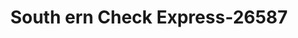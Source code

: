 ---
f_zip-code: 38004
f_state-code: TN
title: South ern Check Express-26587
f_phone: 901-837-1993
f_city-only: Atoka
f_address: 14382 Highway 51 S Atoka
f_location-unique-id: '26587'
slug: south-ern-check-express-26587
updated-on: '2024-05-30T13:46:58.046Z'
created-on: '2024-05-30T13:36:59.803Z'
published-on: '2024-05-30T13:54:32.469Z'
f_city-state: cms/city/atoka-tn.md
f_company: cms/company/south-ern-check-express.md
f_state: cms/state/tennessee.md
layout: '[payday-loan].html'
tags: payday-loan
---